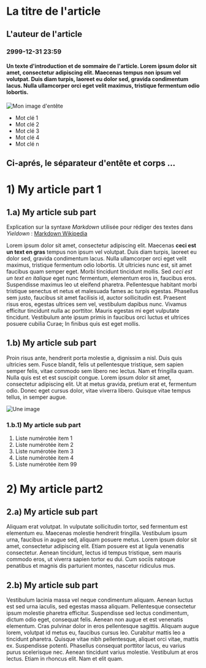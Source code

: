# La titre de l'article

## L'auteur de l'article

### 2999-12-31 23:59

#### Un texte d'introduction et de sommaire de l'article. Lorem ipsum dolor sit amet, consectetur adipiscing elit. Maecenas tempus non ipsum vel volutpat. Duis diam turpis, laoreet eu dolor sed, gravida condimentum lacus. Nulla ullamcorper orci eget velit maximus, tristique fermentum odio lobortis.

![Mon image d'entête](data/aside/enteteImage.jpg "Ceci est le descriptif de l'image d'entête")

* Mot clé 1
* Mot clé 2
* Mot clé 3
* Mot clé 4
* Mot clé n




Ci-aprés, le séparateur d'entête et corps ...
-----

# 1) My article part 1

## 1.a) My article sub part

Explication sur la syntaxe *Markdown* utilisée pour rédiger des textes dans _Yieldown_ : [Markdown Wikipedia](https://fr.wikipedia.org/wiki/Markdown "Aide sur Wikipédia")

Lorem ipsum dolor sit amet, consectetur adipiscing elit. Maecenas **ceci est un text en gras** tempus non ipsum vel volutpat. Duis diam turpis, laoreet eu dolor sed, gravida condimentum lacus. Nulla ullamcorper orci eget velit maximus, tristique fermentum odio lobortis. Ut ultricies nunc est, sit amet faucibus quam semper eget. Morbi tincidunt tincidunt mollis. Sed _ceci est un text en italique_ eget nunc fermentum, elementum eros in, faucibus eros. Suspendisse maximus leo ut eleifend pharetra. Pellentesque habitant morbi tristique senectus et netus et malesuada fames ac turpis egestas. Phasellus sem justo, faucibus sit amet facilisis id, auctor sollicitudin est. Praesent risus eros, egestas ultrices sem vel, vestibulum dapibus nunc. Vivamus efficitur tincidunt nulla ac porttitor. Mauris egestas mi eget vulputate tincidunt. Vestibulum ante ipsum primis in faucibus orci luctus et ultrices posuere cubilia Curae; In finibus quis est eget mollis.

## 1.b) My article sub part

Proin risus ante, hendrerit porta molestie a, dignissim a nisl. Duis quis ultricies sem. Fusce blandit, felis ut pellentesque tristique, sem sapien semper felis, vitae commodo sem libero nec lectus. Nam et fringilla quam. Nulla quis est et est suscipit congue. Lorem ipsum dolor sit amet, consectetur adipiscing elit. Ut at metus gravida, pretium erat et, fermentum odio. Donec eget cursus dolor, vitae viverra libero. Quisque vitae tempus tellus, in semper augue.

![Une image](data/aside/image.jpg "Ceci est le descriptif de l'image")

### 1.b.1) My article sub part

1. Liste numérotée item 1
2. Liste numérotée item 2
3. Liste numérotée item 3
4. Liste numérotée item 4
99. Liste numérotée item 99

# 2) My article part2

## 2.a) My article sub part

Aliquam erat volutpat. In vulputate sollicitudin tortor, sed fermentum est elementum eu. Maecenas molestie hendrerit fringilla. Vestibulum ipsum urna, faucibus in augue sed, aliquam posuere metus. Lorem ipsum dolor sit amet, consectetur adipiscing elit. Etiam posuere est at ligula venenatis consectetur. Aenean tincidunt, lectus id tempus tristique, sem mauris commodo eros, ut viverra sapien tortor eu dui. Cum sociis natoque penatibus et magnis dis parturient montes, nascetur ridiculus mus.

## 2.b) My article sub part
Vestibulum lacinia massa vel neque condimentum aliquam. Aenean luctus est sed urna iaculis, sed egestas massa aliquam. Pellentesque consectetur ipsum molestie pharetra efficitur. Suspendisse sed lectus condimentum, dictum odio eget, consequat felis. Aenean non augue et est venenatis elementum. Cras pulvinar dolor in eros pellentesque sagittis. Aliquam augue lorem, volutpat id metus eu, faucibus cursus leo. Curabitur mattis leo a tincidunt pharetra. Quisque vitae nibh pellentesque, aliquet orci vitae, mattis ex. Suspendisse potenti. Phasellus consequat porttitor lacus, eu varius purus scelerisque nec. Aenean tincidunt varius molestie. Vestibulum at eros lectus. Etiam in rhoncus elit. Nam et elit quam.
